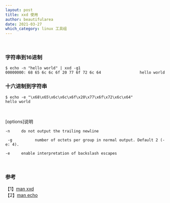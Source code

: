 ```yaml
---
layout: post
title: xxd 使用
author: beautifularea
date: 2021-03-27
which_category: linux 工具组
---
```


<br/>

### 字符串到16进制
```shell
$ echo -n "hello world" | xxd -g1
00000000: 68 65 6c 6c 6f 20 77 6f 72 6c 64                 hello world
```

### 十六进制到字符串
```shell
$ echo -e "\x68\x65\x6c\x6c\x6f\x20\x77\x6f\x72\x6c\x64"
hello world
```
<br/>

[options]说明  
```shell
-n     do not output the trailing newline
```
```shell
 -g          number of octets per group in normal output. Default 2 (-e: 4).
```
```shell
-e     enable interpretation of backslash escapes
```

<br>

### 参考
【1】[man xxd](https://linux.die.net/man/1/xxd)  
【2】[man echo](https://www.man7.org/linux/man-pages/man1/echo.1.html)
